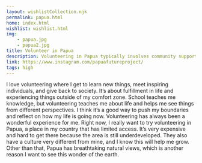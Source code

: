 ```yaml
---
layout: wishlistCollection.njk
permalink: papua.html
home: index.html
wishlist: wishlist.html
img:
    - papua.jpg
    - papua2.jpg
title: Volunteer in Papua
description: Volunteering in Papua typically involves community support in education, health outreach, environmental conservation, or basic infrastructure alongside local organizations or churches/NGOs. Projects often take place in remote areas, so planning for travel time, higher costs, and limited connectivity is important. Volunteers usually help with tutoring, workshops, simple refurbishment tasks, or logistics for community programs. Cultural sensitivity is essential, learn local customs, basic phrases, and follow guidance from community leaders. Expect simple accommodation, variable weather, and boat or small-plane transfers between towns. Good preparation includes vaccinations as advised by a doctor, travel insurance, clear roles and timelines, and a realistic budget for transport and supplies. Partnering with credible local groups and aligning skills to community needs helps ensure your contribution is respectful, safe, and useful.
link: https://www.instagram.com/papuafutureproject/
tags: high
---
```


 I love volunteering where I get to learn new things, meet inspiring individuals, and give back to society. It’s about fulfillment in life and experiencing things outside of my comfort zone. School teaches me knowledge, but volunteering teaches me about life and helps me see things from different perspectives. I think it’s a good way to push my boundaries and reflect on how my life is going now. Volunteering has always been a wonderful experience for me. Right now, I really want to try volunteering in Papua, a place in my country that has limited access. It’s very expensive and hard to get there because the area is still underdeveloped. They also have a culture very different from mine, and I know this will help me grow. Other than that, Papua has breathtaking natural views, which is another reason I want to see this wonder of the earth.
